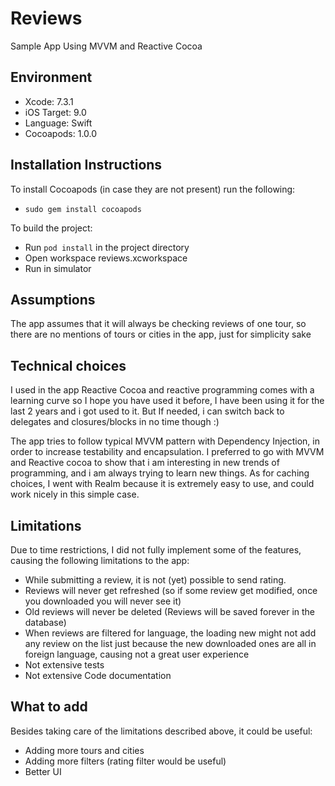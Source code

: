 # Reviews
Sample App Using MVVM and Reactive Cocoa

## Environment 

- Xcode: 7.3.1
- iOS Target: 9.0
- Language: Swift
- Cocoapods: 1.0.0

## Installation Instructions

To install Cocoapods (in case they are not present) run the following:

- `sudo gem install cocoapods`

To build the project:

- Run `pod install` in the project directory
- Open workspace reviews.xcworkspace
- Run in simulator

## Assumptions

The app assumes that it will always be checking reviews of one tour, so there are no mentions of tours or cities in the app, just for simplicity sake

## Technical choices

I used in the app Reactive Cocoa and reactive programming comes with a learning curve so I hope you have used it before, I have been using it for the last 2 years and i got used to it. But If needed, i can switch back to delegates and closures/blocks in no time though :)

The app tries to follow typical MVVM pattern with Dependency Injection, in order to increase testability and encapsulation. 
I preferred to go with MVVM and Reactive cocoa to show that i am interesting in new trends of programming, and i am always trying to learn new things.
As for caching choices, I went with Realm because it is extremely easy to use, and could work nicely in this simple case.

## Limitations

Due to time restrictions, I did not fully implement some of the features, causing the following limitations to the app:

- While submitting a review, it is not (yet) possible to send rating. 
- Reviews will never get refreshed (so if some review get modified, once you downloaded you will never see it)
- Old reviews will never be deleted (Reviews will be saved forever in the database)
- When reviews are filtered for language, the loading new might not add any review on the list just because the new downloaded ones are all in foreign language, causing not a great user experience
- Not extensive tests 
- Not extensive Code documentation

## What to add

Besides taking care of the limitations described above, it could be useful:

- Adding more tours and cities
- Adding more filters (rating filter would be useful)
- Better UI
